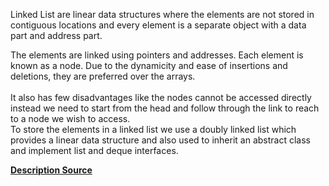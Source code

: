 <p> Linked List are linear data structures where the elements are not stored in contiguous locations and every element is a separate object with a data part and address part. <br>  </p>
The elements are linked using pointers and addresses. Each element is known as a node. Due to the dynamicity and ease of insertions and deletions, they are preferred over the arrays.<br> <br>
   It also has few disadvantages like the nodes cannot be accessed directly instead we need to start from the head and follow through the link to reach to a node we wish to access. <br>
To store the elements in a linked list we use a doubly linked list which provides a linear data structure and also used to inherit an abstract class and implement list and deque interfaces. <br>

<b> <a href="https://www.tutorialspoint.com">Description Source</a> </b>   
